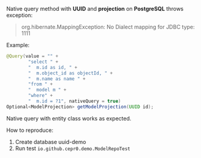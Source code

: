 Native query method with **UUID** and **projection** on **PostgreSQL** throws exception:
> org.hibernate.MappingException: No Dialect mapping for JDBC type: 1111 

Example:

```java
@Query(value = "" +
        "select " +
        "  m.id as id, " +
        "  m.object_id as objectId, " +
        "  m.name as name " +
        "from " +
        "  model m " +
        "where" +
        "  m.id = ?1", nativeQuery = true)
Optional<ModelProjection> getModelProjection(UUID id);
```

Native query with entity class works as expected.

How to reproduce:

1. Create database uuid-demo
2. Run test `io.github.cepr0.demo.ModelRepoTest` 